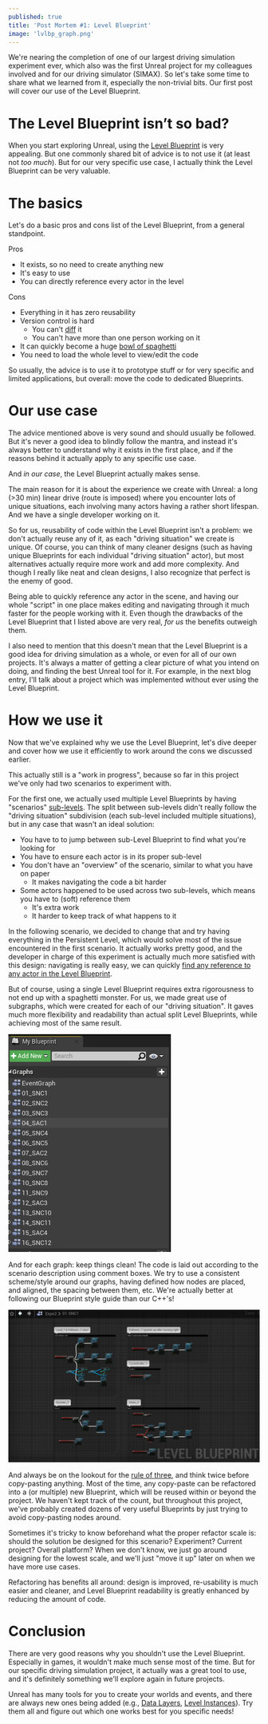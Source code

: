 ```yaml
---
published: true
title: 'Post Mortem #1: Level Blueprint'
image: 'lvlbp_graph.png'
---
```


We're nearing the completion of one of our largest driving simulation experiment ever, which also was the first Unreal project for my colleagues involved and for our driving simulator (SIMAX). So let's take some time to share what we learned from it, especially the non-trivial bits. Our first post will cover our use of the Level Blueprint.

# The Level Blueprint isn’t so bad?

When you start exploring Unreal, using the [Level Blueprint](https://docs.unrealengine.com/5.3/en-US/level-blueprint-in-unreal-engine/) is very appealing. But one commonly shared bit of advice is to not use it (at least not *too much*). But for our very specific use case, I actually think the Level Blueprint can be very valuable.

# The basics

Let's do a basic pros and cons list of the Level Blueprint, from a general standpoint.

Pros
* It exists, so no need to create anything new
* It's easy to use
* You can directly reference every actor in the level

Cons
* Everything in it has zero reusability
* Version control is hard
  * You can't [diff](https://docs.unrealengine.com/5.3/en-US/ue-diff-tool-in-unreal-engine/) it
  * You can't have more than one person working on it
* It can quickly become a huge [bowl of spaghetti](https://blueprintsfromhell.tumblr.com/)
* You need to load the whole level to view/edit the code

So usually, the advice is to use it to prototype stuff or for very specific and limited applications, but overall: move the code to dedicated Blueprints.

# Our use case

The advice mentioned above is very sound and should usually be followed. But it's never a good idea to blindly follow the mantra, and instead it's always better to understand why it exists in the first place, and if the reasons behind it actually apply to any specific use case.

And *in our case*, the Level Blueprint actually makes sense.

The main reason for it is about the experience we create with Unreal: a long (>30 min) linear drive (route is imposed) where you encounter lots of unique situations, each involving many actors having a rather short lifespan. And we have a single developer working on it.

So for us, reusability of code within the Level Blueprint isn't a problem: we don't actually reuse any of it, as each "driving situation" we create is unique. Of course, you can think of many cleaner designs (such as having unique Blueprints for each individual "driving situation" actor), but most alternatives actually require more work and add more complexity. And though I really like neat and clean designs, I also recognize that perfect is the enemy of good.

Being able to quickly reference any actor in the scene, and having our whole "script" in one place makes editing and navigating through it much faster for the people working with it. Even though the drawbacks of the Level Blueprint that I listed above are very real, *for us* the benefits outweigh them.

I also need to mention that this doesn't mean that the Level Blueprint is a good idea for driving simulation as a whole, or even for all of our own projects. It's always a matter of getting a clear picture of what you intend on doing, and finding the best Unreal tool for it. For example, in the next blog entry, I'll talk about a project which was implemented without ever using the Level Blueprint.

# How we use it

Now that we've explained why we use the Level Blueprint, let's dive deeper and cover how we use it efficiently to work around the cons we discussed earlier.

This actually still is a "work in progress", because so far in this project we've only had two scenarios to experiment with.

For the first one, we actually used multiple Level Blueprints by having "scenarios" [sub-levels](https://docs.unrealengine.com/5.3/en-US/managing-multiple-levels-in-unreal-engine/). The split between sub-levels didn't really follow the "driving situation" subdivision (each sub-level included multiple situations), but in any case that wasn't an ideal solution:
* You have to to jump between sub-Level Blueprint to find what you're looking for
* You have to ensure each actor is in its proper sub-level
* You don't have an "overview" of the scenario, similar to what you have on paper
  * It makes navigating the code a bit harder
* Some actors happened to be used across two sub-levels, which means you have to (soft) reference them
  * It's extra work
  * It harder to keep track of what happens to it

In the following scenario, we decided to change that and try having everything in the Persistent Level, which would solve most of the issue encountered in the first scenario. It actually works pretty good, and the developer in charge of this experiment is actually much more satisfied with this design: navigating is really easy, we can quickly [find any reference to any actor in the Level Blueprint](/images/find_in_lvlbp.png).

But of course, using a single Level Blueprint requires extra rigorousness to not end up with a spaghetti monster. For us, we made great use of subgraphs, which were created for each of our "driving situation". It gaves much more flexibility and readability than actual split Level Blueprints, while achieving most of the same result.

![](/images/lvlbp_subgraph.png#center)

And for each graph: keep things clean! The code is laid out according to the scenario description using comment boxes. We try to use a consistent scheme/style around our graphs, having defined how nodes are placed, and aligned, the spacing between them, etc. We're actually better at following our Blueprint style guide than our C++'s!

![](/images/lvlbp_graph.png)

And always be on the lookout for the [rule of three](https://en.wikipedia.org/wiki/Rule_of_three_(computer_programming)), and think twice before copy-pasting anything. Most of the time, any copy-paste can be refactored into a (or multiple) new Blueprint, which will be reused within or beyond the project. We haven't kept track of the count, but throughout this project, we've probably created dozens of very useful Blueprints by just trying to avoid copy-pasting nodes around.

Sometimes it's tricky to know beforehand what the proper refactor scale is: should the solution be designed for this scenario? Experiment? Current project? Overall platform? When we don't know, we just go around designing for the lowest scale, and we'll just "move it up" later on when we have more use cases.

Refactoring has benefits all around: design is improved, re-usability is much easier and cleaner, and Level Blueprint readability is greatly enhanced by reducing the amount of code.

# Conclusion

There are very good reasons why you shouldn't use the Level Blueprint. Especially in games, it wouldn't make much sense most of the time. But for our specific driving simulation project, it actually was a great tool to use, and it's definitely something we'll explore again in future projects.

Unreal has many tools for you to create your worlds and events, and there are always new ones being added (e.g., [Data Layers](https://docs.unrealengine.com/5.3/en-US/world-partition---data-layers-in-unreal-engine/), [Level Instances](https://docs.unrealengine.com/5.3/en-US/level-instancing-in-unreal-engine/)). Try them all and figure out which one works best for you specific needs!
